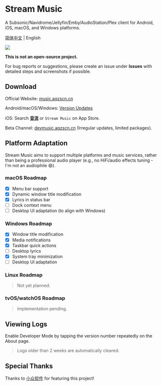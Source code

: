 # Stream Music

A Subsonic/Navidrome/Jellyfin/Emby/AudioStation/Plex client for Android, iOS, macOS, and Windows platforms.

[简体中文](./README.md) | English

![](https://oss.aqzscn.cn/resource/blog/img/2024/60b87-ca3fefb87f148b5c03ecf069fb1f95ab.png)

**This is not an open-source project.**

For bug reports or suggestions, please create an issue under **Issues** with detailed steps and screenshots if possible.

## Download

Official Website: [music.aqzscn.cn](https://music.aqzscn.cn/)

Android/macOS/Windows: [Version Updates](https://music.aqzscn.cn/docs/versions/latest)

iOS: Search **[音流](https://apps.apple.com/cn/app/%E9%9F%B3%E6%B5%81-%E8%BF%9E%E6%8E%A5%E4%BD%A0%E7%9A%84%E9%9F%B3%E4%B9%90/id6449966496)** or `Stream Music` on App Store.

Beta Channel: [devmusic.aqzscn.cn](https://devmusic.aqzscn.cn/) (Irregular updates, limited packages).

## Platform Adaptation

Stream Music aims to support multiple platforms and music services, rather than being a professional audio player (e.g., no HiFi/audio effects tuning - I'm not an audiophile 😄).

### macOS Roadmap
- [x] Menu bar support
- [x] Dynamic window title modification
- [x] Lyrics in status bar
- [ ] Dock context menu
- [ ] Desktop UI adaptation (to align with Windows)

### Windows Roadmap
- [x] Window title modification
- [x] Media notifications
- [x] Taskbar quick actions
- [ ] Desktop lyrics
- [x] System tray minimization
- [ ] Desktop UI adaptation

### Linux Roadmap

> Not yet planned.

### tvOS/watchOS Roadmap

> Implementation pending.

## Viewing Logs

Enable Developer Mode by tapping the version number repeatedly on the About page.

> Logs older than 2 weeks are automatically cleared.

## Special Thanks

Thanks to [小众软件](https://www.appinn.com/) for featuring this project!